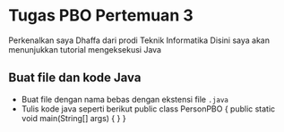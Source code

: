 # Tugas PBO Pertemuan 3

Perkenalkan saya Dhaffa dari prodi Teknik Informatika
Disini saya akan menunjukkan tutorial mengeksekusi Java

## Buat file dan kode Java

- Buat file dengan nama bebas dengan ekstensi file `.java`
- Tulis kode java seperti berikut
  public class PersonPBO {
	  public static void main(String[] args) {
    }
  }
